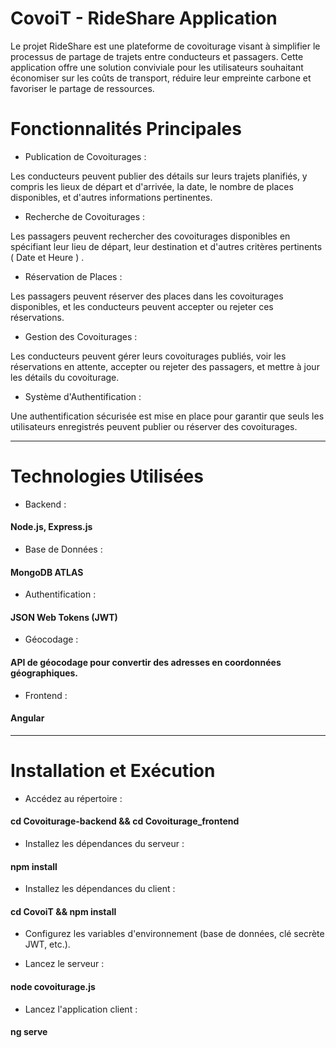
# CovoiT - RideShare Application

Le projet RideShare est une plateforme de covoiturage visant à simplifier le processus de partage de trajets entre conducteurs et passagers. Cette application offre une solution conviviale pour les utilisateurs souhaitant économiser sur les coûts de transport, réduire leur empreinte carbone et favoriser le partage de ressources.


# Fonctionnalités Principales

 * Publication de Covoiturages :
   
Les conducteurs peuvent publier des détails sur leurs trajets planifiés, y compris les lieux de départ et d'arrivée, la date, le nombre de places disponibles, et d'autres informations pertinentes.


* Recherche de Covoiturages :
  
Les passagers peuvent rechercher des covoiturages disponibles en spécifiant leur lieu de départ, leur destination et d'autres critères pertinents ( Date et Heure ) .


 * Réservation de Places :
   
Les passagers peuvent réserver des places dans les covoiturages disponibles, et les conducteurs peuvent accepter ou rejeter ces réservations.


 * Gestion des Covoiturages :
   
Les conducteurs peuvent gérer leurs covoiturages publiés, voir les réservations en attente, accepter ou rejeter des passagers, et mettre à jour les détails du covoiturage.


 * Système d'Authentification :
    
Une authentification sécurisée est mise en place pour garantir que seuls les utilisateurs enregistrés peuvent publier ou réserver des covoiturages.

*************************************************************************************************************************

# Technologies Utilisées

* Backend :
####  Node.js, Express.js

* Base de Données :
####  MongoDB ATLAS

* Authentification :
#### JSON Web Tokens (JWT)

* Géocodage : 
#### API de géocodage pour convertir des adresses en coordonnées géographiques.

* Frontend :
#### Angular

**************************************************************************************************************************

# Installation et Exécution


- Accédez au répertoire :

#### cd Covoiturage-backend && cd Covoiturage_frontend



- Installez les dépendances du serveur :

####  npm install



- Installez les dépendances du client :
####  cd CovoiT && npm install



- Configurez les variables d'environnement (base de données, clé secrète JWT, etc.).


- Lancez le serveur : 

#### node covoiturage.js


- Lancez l'application client : 

#### ng serve

